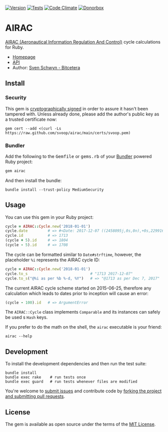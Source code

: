 [![Version](https://img.shields.io/gem/v/airac.svg?style=flat)](https://rubygems.org/gems/airac)
[![Tests](https://img.shields.io/github/workflow/status/svoop/airac/Test.svg?style=flat&label=tests)](https://github.com/svoop/airac/actions?workflow=Test)
[![Code Climate](https://img.shields.io/codeclimate/maintainability/svoop/airac.svg?style=flat)](https://codeclimate.com/github/svoop/airac/)
[![Donorbox](https://img.shields.io/badge/donate-on_donorbox-yellow.svg)](https://donorbox.org/bitcetera)

# AIRAC

[AIRAC (Aeronautical Information Regulation And Control)](https://en.wikipedia.org/wiki/Aeronautical_Information_Publication) cycle calculations for Ruby.

* [Homepage](https://github.com/svoop/airac)
* [API](https://www.rubydoc.info/gems/airac)
* Author: [Sven Schwyn - Bitcetera](https://bitcetera.com)

## Install

### Security

This gem is [cryptographically signed](https://guides.rubygems.org/security/#using-gems) in order to assure it hasn't been tampered with. Unless already done, please add the author's public key as a trusted certificate now:

```
gem cert --add <(curl -Ls https://raw.github.com/svoop/airac/main/certs/svoop.pem)
```

### Bundler

Add the following to the <tt>Gemfile</tt> or <tt>gems.rb</tt> of your [Bundler](https://bundler.io) powered Ruby project:

```ruby
gem airac
```

And then install the bundle:

```
bundle install --trust-policy MediumSecurity
```

## Usage

You can use this gem in your Ruby project:

```ruby
cycle = AIRAC::Cycle.new('2018-01-01')
cycle.date         # => #<Date: 2017-12-07 ((2458095j,0s,0n),+0s,2299161j)>
cycle.id           # => 1713
(cycle + 5).id     # => 1804
(cycle - 5).id     # => 1708
```

The cycle can be formatted similar to `Date#strftime`, however, the placeholder `%i` represents the AIRAC cycle ID:

```ruby
cycle = AIRAC::Cycle.new('2018-01-01')
cycle.to_s                            # "1713 2017-12-07"
cycle.to_s("@%i as per %b %-d, %Y")   # => "@1713 as per Dec 7, 2017"
```

The current AIRAC cycle scheme started on 2015-06-25, therefore any calculation which leads to dates prior to inception will cause an error:

```ruby
(cycle - 100).id   # => ArgumentError
```

The `AIRAC::Cycle` class implements `Comparable` and its instances can safely be used s `Hash` keys.

If you prefer to do the math on the shell, the `airac` executable is your friend:

```shell
airac --help
```

## Development

To install the development dependencies and then run the test suite:

```
bundle install
bundle exec rake    # run tests once
bundle exec guard   # run tests whenever files are modified
```

You're welcome to [submit issues](https://github.com/svoop/airac/issues) and contribute code by [forking the project and submitting pull requests](https://docs.github.com/en/get-started/quickstart/fork-a-repo).

## License

The gem is available as open source under the terms of the [MIT License](http://opensource.org/licenses/MIT).
